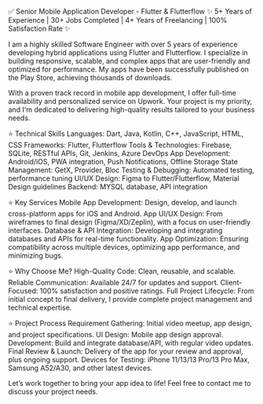 ✅ Senior Mobile Application Developer - Flutter & Flutterflow
✨ 5+ Years of Experience | 30+ Jobs Completed | 4+ Years of Freelancing | 100% Satisfaction Rate ✨

I am a highly skilled Software Engineer with over 5 years of experience developing hybrid applications using Flutter and Flutterflow. I specialize in building responsive, scalable, and complex apps that are user-friendly and optimized for performance. My apps have been successfully published on the Play Store, achieving thousands of downloads.

With a proven track record in mobile app development, I offer full-time availability and personalized service on Upwork. Your project is my priority, and I'm dedicated to delivering high-quality results tailored to your business needs.

⭐️ Technical Skills
Languages: Dart, Java, Kotlin, C++, JavaScript, HTML, CSS
Frameworks: Flutter, Flutterflow
Tools & Technologies: Firebase, SQLite, RESTful APIs, Git, Jenkins, Azure DevOps
App Development: Android/iOS, PWA integration, Push Notifications, Offline Storage
State Management: GetX, Provider, Bloc
Testing & Debugging: Automated testing, performance tuning
UI/UX Design: Figma to Flutter/Flutterflow, Material Design guidelines
Backend: MYSQL database, API integration

⭐️ Key Services
Mobile App Development: Design, develop, and launch cross-platform apps for iOS and Android.
App UI/UX Design: From wireframes to final design (Figma/XD/Zeplin), with a focus on user-friendly interfaces.
Database & API Integration: Developing and integrating databases and APIs for real-time functionality.
App Optimization: Ensuring compatibility across multiple devices, optimizing app performance, and minimizing bugs.

⭐️ Why Choose Me?
High-Quality Code: Clean, reusable, and scalable.
Reliable Communication: Available 24/7 for updates and support.
Client-Focused: 100% satisfaction and positive ratings.
Full Project Lifecycle: From initial concept to final delivery, I provide complete project management and technical expertise.

⭐️ Project Process
Requirement Gathering: Initial video meetup, app design, and project specifications.
UI Design: Mobile app design approval.
Development: Build and integrate database/API, with regular video updates.
Final Review & Launch: Delivery of the app for your review and approval, plus ongoing support.
Devices for Testing: iPhone 11/13/13 Pro/13 Pro Max, Samsung A52/A30, and other latest devices.

Let’s work together to bring your app idea to life! Feel free to contact me to discuss your project needs.
